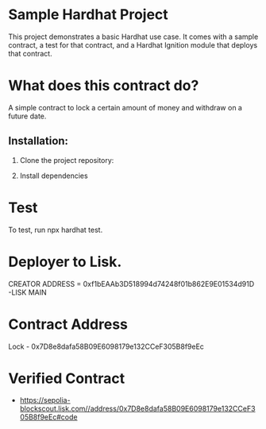 # Sample Hardhat Project

This project demonstrates a basic Hardhat use case. It comes with a sample contract, a test for that contract, and a Hardhat Ignition module that deploys that contract.

# What does this contract do?

A simple contract to lock a certain amount of money and withdraw on a future date.

## Installation:

1. Clone the project repository:

2. Install dependencies

# Test

To test, run npx hardhat test.

# Deployer to Lisk.

CREATOR ADDRESS = 0xf1bEAAb3D518994d74248f01b862E9E01534d91D -LISK MAIN

# Contract Address

Lock - 0x7D8e8dafa58B09E6098179e132CCeF305B8f9eEc

# Verified Contract

- https://sepolia-blockscout.lisk.com//address/0x7D8e8dafa58B09E6098179e132CCeF305B8f9eEc#code

